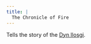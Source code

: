 ```yaml
---
title: |
  The Chronicle of Fire
---
```


Tells the story of the [Dyn Ilosgi](/Deities/Elemental%20Primordials/Dyn%20Ilosgi.md). 
